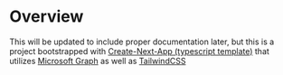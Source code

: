 # Overview

This will be updated to include proper documentation later, but this is a project bootstrapped with [Create-Next-App (typescript template)](https://nextjs.org/docs/api-reference/create-next-app) that utilizes [Microsoft Graph](https://docs.microsoft.com/en-us/graph/overview) as well as [TailwindCSS](https://tailwindcss.com/)
